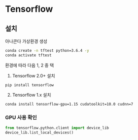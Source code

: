 # Tensorflow

## 설치
<p>

아나콘다 가상환경 생성
```bash
conda create -n tftest python=3.6.4 -y
conda activate tftest
```
</p>

<p>환경에 따라 다음 1, 2 중 택</p>

<p>

1. Tensorflow 2.0+ 설치
```
pip install tensorflow
```
</p>

<p>

2. Tensorflow 1.x 설치
```
conda install tensorflow-gpu=1.15 cudatoolkit=10.0 cudnn=7
```
</p>

### GPU 사용 확인
<p>

```python
from tensorflow.python.client import device_lib
device_lib.list_local_devices()
```
</p>